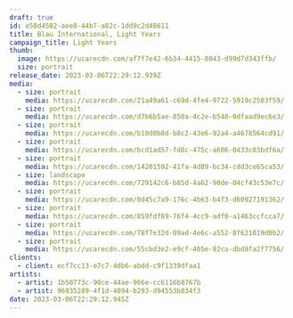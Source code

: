 ```yaml
---
draft: true
id: e58d4502-aee8-44b7-a82c-1dd9c2d48611
title: Blau International, Light Years
campaign_title: L﻿ight Years
thumb:
  image: https://ucarecdn.com/af7f7e42-6b34-4415-8043-d99d7d343ffb/
  size: portrait
release_date: 2023-03-06T22:29:12.939Z
media:
  - size: portrait
    media: https://ucarecdn.com/21a49a61-c69d-4fe4-9722-5919c2503f59/
  - size: portrait
    media: https://ucarecdn.com/d7b6b5ae-850a-4c2e-b540-0dfaad9ec6e3/
  - size: portrait
    media: https://ucarecdn.com/b10d0b8d-b8c2-43e6-92a4-a4678564cd91/
  - size: portrait
    media: https://ucarecdn.com/bcd1ad57-fd8c-475c-a606-0433c03bdf6a/
  - size: portrait
    media: https://ucarecdn.com/14201592-41fa-4d89-bc34-cdd3ce65ca53/
  - size: landscape
    media: https://ucarecdn.com/729142c6-b85d-4a62-90de-04cf43c53e7c/
  - size: portrait
    media: https://ucarecdn.com/0d45c7a9-176c-4b63-b4f3-d60927191362/
  - size: portrait
    media: https://ucarecdn.com/859fdf69-76f4-4cc9-adf0-a1463ccfcca7/
  - size: portrait
    media: https://ucarecdn.com/78f7e32d-09ad-4e6c-a552-8f621019d0b2/
  - size: portrait
    media: https://ucarecdn.com/55cbd3e2-e9cf-405e-92ca-dbd8fa2f7756/
clients:
  - client: ecf7cc13-e7c7-4db6-abdd-c9f1339dfaa1
artists:
  - artist: 1b50773c-90ce-44ae-966e-cc6116b8767b
  - artist: 96935289-4f1d-4094-b293-d94553b834f3
date: 2023-03-06T22:29:12.945Z
---
```

